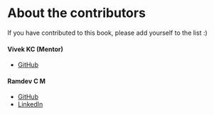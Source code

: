 # About the contributors

If you have contributed to this book, please add yourself to the list :)

#### Vivek KC (Mentor)
- [GitHub](https://github.com/kcvivek/)

#### Ramdev C M
- [GitHub](https://github.com/ramdevcm/)
- [LinkedIn](https://linkedin.com/in/ramdevcm/)
